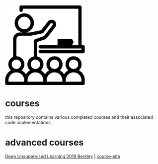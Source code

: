 ![alt text](https://github.com/hadze/misc/blob/master/Science-Classroom-icon.png)

# courses
this repository contains various completed courses and their associated code implementations 

# advanced courses
[Deep Unsupervised Learning 2019 Berkley](https://www.youtube.com/channel/UCf4SX8kAZM_oGcZjMREsU9w/videos) | [course-site](https://sites.google.com/view/berkeley-cs294-158-sp19/home)
